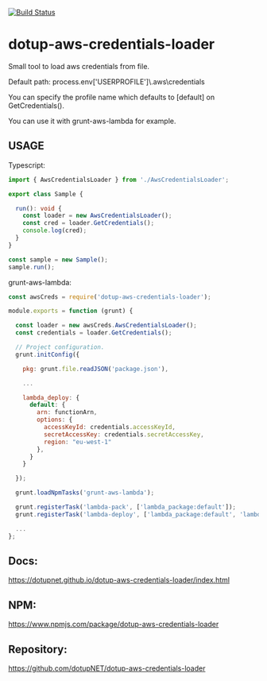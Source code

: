 [![Build Status](https://travis-ci.org/dotupNET/dotup-aws-credentials-loader.svg?branch=master)](https://travis-ci.org/dotupNET/dotup-aws-credentials-loader)

# dotup-aws-credentials-loader
Small tool to load aws credentials from file.

Default path:
process.env['USERPROFILE']\\.aws\credentials

You can specify the profile name which defaults to [default] on GetCredentials().

You can use it with grunt-aws-lambda for example.

## USAGE

Typescript:
```typescript
import { AwsCredentialsLoader } from './AwsCredentialsLoader';

export class Sample {

  run(): void {
    const loader = new AwsCredentialsLoader();
    const cred = loader.GetCredentials();
    console.log(cred);
  }
}

const sample = new Sample();
sample.run();

```

grunt-aws-lambda:
```javascript
const awsCreds = require('dotup-aws-credentials-loader');

module.exports = function (grunt) {

  const loader = new awsCreds.AwsCredentialsLoader();
  const credentials = loader.GetCredentials();

  // Project configuration.
  grunt.initConfig({

    pkg: grunt.file.readJSON('package.json'),

    ...

    lambda_deploy: {
      default: {
        arn: functionArn,
        options: {
          accessKeyId: credentials.accessKeyId,
          secretAccessKey: credentials.secretAccessKey,
          region: "eu-west-1"
        },
      }
    }

  });

  grunt.loadNpmTasks('grunt-aws-lambda');

  grunt.registerTask('lambda-pack', ['lambda_package:default']);
  grunt.registerTask('lambda-deploy', ['lambda_package:default', 'lambda_deploy:default']);

  ...
};
```

## Docs:
https://dotupnet.github.io/dotup-aws-credentials-loader/index.html

## NPM:
https://www.npmjs.com/package/dotup-aws-credentials-loader

## Repository:
https://github.com/dotupNET/dotup-aws-credentials-loader
